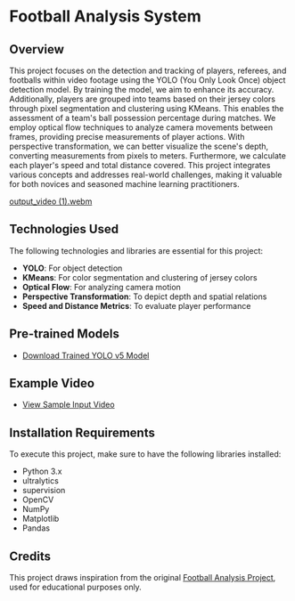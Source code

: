 # Football Analysis System

## Overview
This project focuses on the detection and tracking of players, referees, and footballs within video footage using the YOLO (You Only Look Once) object detection model. By training the model, we aim to enhance its accuracy. Additionally, players are grouped into teams based on their jersey colors through pixel segmentation and clustering using KMeans. This enables the assessment of a team's ball possession percentage during matches. We employ optical flow techniques to analyze camera movements between frames, providing precise measurements of player actions. With perspective transformation, we can better visualize the scene's depth, converting measurements from pixels to meters. Furthermore, we calculate each player's speed and total distance covered. This project integrates various concepts and addresses real-world challenges, making it valuable for both novices and seasoned machine learning practitioners.

[output_video (1).webm](https://github.com/user-attachments/assets/409687ef-da3e-4987-a6aa-8caa42fcdefd)

## Technologies Used
The following technologies and libraries are essential for this project:
- **YOLO**: For object detection
- **KMeans**: For color segmentation and clustering of jersey colors
- **Optical Flow**: For analyzing camera motion
- **Perspective Transformation**: To depict depth and spatial relations
- **Speed and Distance Metrics**: To evaluate player performance

## Pre-trained Models
- [Download Trained YOLO v5 Model](https://drive.google.com/file/d/1DC2kCygbBWUKheQ_9cFziCsYVSRw6axK/view?usp=sharing)

## Example Video
- [View Sample Input Video](https://drive.google.com/file/d/1t6agoqggZKx6thamUuPAIdN_1zR9v9S_/view?usp=sharing)

## Installation Requirements
To execute this project, make sure to have the following libraries installed:
- Python 3.x
- ultralytics
- supervision
- OpenCV
- NumPy
- Matplotlib
- Pandas

## Credits
This project draws inspiration from the original [Football Analysis Project](https://github.com/abdullahtarek/football_analysis/tree/main), used for educational purposes only.
